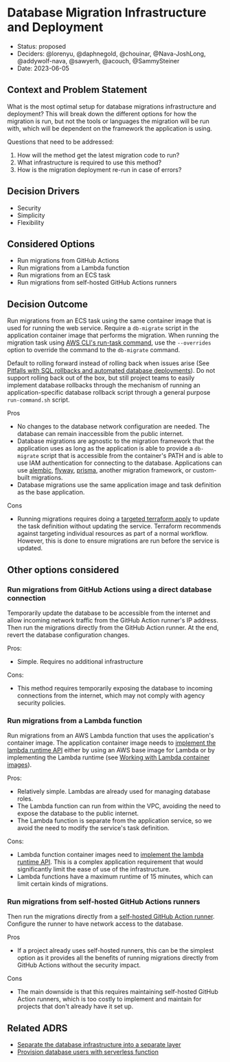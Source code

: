 # Database Migration Infrastructure and Deployment

* Status: proposed
* Deciders: @lorenyu, @daphnegold, @chouinar, @Nava-JoshLong, @addywolf-nava, @sawyerh, @acouch, @SammySteiner
* Date: 2023-06-05

## Context and Problem Statement

What is the most optimal setup for database migrations infrastructure and deployment?
This will break down the different options for how the migration is run, but not the
tools or languages the migration will be run with, which will be dependent on the framework the application is using.

Questions that need to be addressed:

 1. How will the method get the latest migration code to run?
 2. What infrastructure is required to use this method?
 3. How is the migration deployment re-run in case of errors?

## Decision Drivers

* Security
* Simplicity
* Flexibility

## Considered Options

* Run migrations from GitHub Actions
* Run migrations from a Lambda function
* Run migrations from an ECS task
* Run migrations from self-hosted GitHub Actions runners

## Decision Outcome

Run migrations from an ECS task using the same container image that is used for running the web service. Require a `db-migrate` script in the application container image that performs the migration. When running the migration task using [AWS CLI's run-task command](https://docs.aws.amazon.com/cli/latest/reference/ecs/run-task.html), use the `--overrides` option to override the command to the `db-migrate` command.

Default to rolling forward instead of rolling back when issues arise (See [Pitfalls with SQL rollbacks and automated database deployments](https://octopus.com/blog/database-rollbacks-pitfalls)). Do not support rolling back out of the box, but still project teams to easily implement database rollbacks through the mechanism of running an application-specific database rollback script through a general purpose `run-command.sh` script.

Pros

* No changes to the database network configuration are needed. The database can remain inaccessible from the public internet.
* Database migrations are agnostic to the migration framework that the application uses as long as the application is able to provide a `db-migrate` script that is accessible from the container's PATH and is able to use IAM authentication for connecting to the database. Applications can use [alembic](https://alembic.sqlalchemy.org/), [flyway](https://flywaydb.org/), [prisma](https://www.prisma.io/), another migration framework, or custom-built migrations.
* Database migrations use the same application image and task definition as the base application.

Cons

* Running migrations requires doing a [targeted terraform apply](https://developer.hashicorp.com/terraform/tutorials/state/resource-targeting) to update the task definition without updating the service. Terraform recommends against targeting individual resources as part of a normal workflow. However, this is done to ensure migrations are run before the service is updated.

## Other options considered

### Run migrations from GitHub Actions using a direct database connection

Temporarily update the database to be accessible from the internet and allow incoming network traffic from the GitHub Action runner's IP address. Then run the migrations directly from the GitHub Action runner. At the end, revert the database configuration changes.

Pros:

* Simple. Requires no additional infrastructure

Cons:

* This method requires temporarily exposing the database to incoming connections from the internet, which may not comply with agency security policies.

### Run migrations from a Lambda function

Run migrations from an AWS Lambda function that uses the application's container image. The application container image needs to [implement the lambda runtime API](https://aws.amazon.com/blogs/aws/new-for-aws-lambda-container-image-support/) either by using an AWS base image for Lambda or by implementing the Lambda runtime (see [Working with Lambda container images](https://docs.aws.amazon.com/lambda/latest/dg/images-create.html)).

Pros:

* Relatively simple. Lambdas are already used for managing database roles.
* The Lambda function can run from within the VPC, avoiding the need to expose the database to the public internet.
* The Lambda function is separate from the application service, so we avoid the need to modify the service's task definition.

Cons:

* Lambda function container images need to [implement the lambda runtime API](https://aws.amazon.com/blogs/aws/new-for-aws-lambda-container-image-support/). This is a complex application requirement that would significantly limit the ease of use of the infrastructure.
* Lambda functions have a maximum runtime of 15 minutes, which can limit certain kinds of migrations.

### Run migrations from self-hosted GitHub Actions runners

Then run the migrations directly from a [self-hosted GitHub Action runner](https://docs.github.com/en/actions/hosting-your-own-runners/managing-self-hosted-runners/about-self-hosted-runners). Configure the runner to have network access to the database.

Pros

* If a project already uses self-hosted runners, this can be the simplest option as it provides all the benefits of running migrations directly from GitHub Actions without the security impact.

Cons

* The main downside is that this requires maintaining self-hosted GitHub Action runners, which is too costly to implement and maintain for projects that don't already have it set up.

## Related ADRS

* [Separate the database infrastructure into a separate layer](./0005-separate-database-infrastructure-into-separate-layer.md)
* [Provision database users with serverless function](./0006-provision-database-users-with-serverless-function.md)
